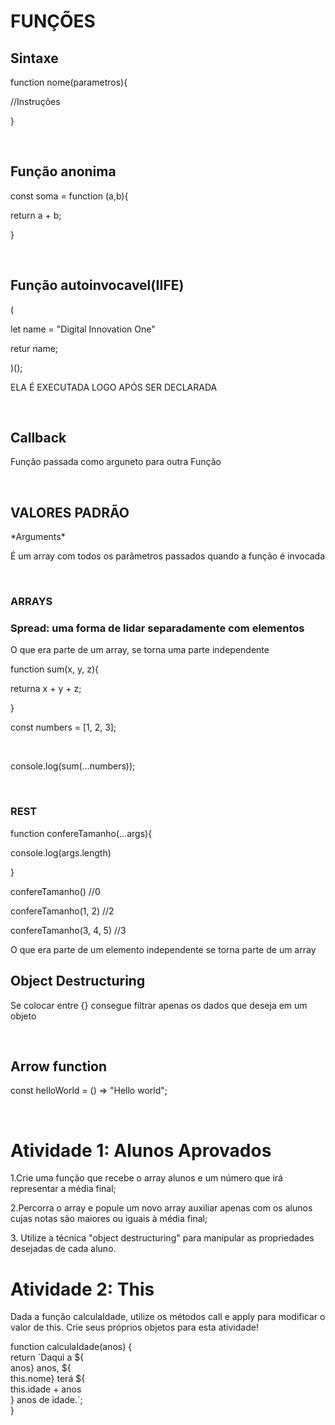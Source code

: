 # FUNÇÕES

<h2>Sintaxe</h2>
<p>function nome(parametros){</p>
<p>//Instruções </p>
<p>}</p>
<br>
<h2>Função anonima</h2>
<p>const soma = function (a,b){ </p>
<p>   return a + b; </p>
<p> } </p>
<br>
<h2>Função autoinvocavel(IIFE)</h2>
<p> ( </p>
<p>     let name = "Digital Innovation One"</p>
<p>     retur name;</p>
<p>)();</p>
<p>ELA É EXECUTADA LOGO APÓS SER DECLARADA</p>
<br>
<h2>Callback</h2>
<p>Função passada como arguneto para outra Função </p>
<br>
<h2>VALORES PADRÃO</h2>
<p>*Arguments*</p>
<p>É um array com todos os parâmetros passados quando a função é invocada</p>
<br>
<h3>ARRAYS</h3>
<h3>Spread: uma forma de lidar separadamente com elementos</h3>
<p>O que era parte de um array, se torna uma parte independente</p>
<p>function sum(x, y, z){</p>
<p>        returna x + y + z;</p>
<p>}</p>
<p>const numbers = [1, 2, 3];</p>
<br>
<p>console.log(sum(...numbers));</p>
<br>
<h3>REST</h3>
<p>function confereTamanho(...args){</p>
<p> console.log(args.length)</p>
<p>}</p>
<p>confereTamanho() //0</p>
<p>confereTamanho(1, 2) //2</p>
<p>confereTamanho(3, 4, 5) //3</p>
<p>O que era parte de um elemento independente se torna parte de um array</p>
<h2>Object Destructuring</h2>
<p>Se colocar entre {} consegue filtrar apenas os dados que deseja em um objeto</p>
<br>
<h2>Arrow function</h2>
<p>const helloWorld = () => "Hello world"; </p>
<br>
<h1>Atividade 1: Alunos Aprovados</h1>
<p>1.Crie uma função que recebe o array alunos e um número que irá representar a média final;</p>
<p>2.Percorra o array e popule um novo array auxiliar apenas com os alunos cujas notas são maiores ou iguais à média final;</p>
<p>3. Utilize a técnica "object destructuring" para manipular as propriedades desejadas de cada aluno.</p>
<h1>Atividade 2: This</h1>
<p>Dada a função calculaIdade, utilize os métodos call e apply para modificar o valor de this. Crie seus próprios objetos para esta atividade!</p>

<p>function calculaIdade(anos) {<br>
	return `Daqui a ${<br>anos}   anos, ${<br>this.nome} terá ${<br>
		this.idade + anos<br>
	} anos de idade.`;<br>
}</p>
